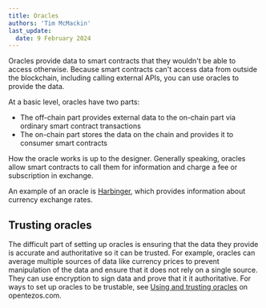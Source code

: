```yaml
---
title: Oracles
authors: 'Tim McMackin'
last_update:
  date: 9 February 2024
---
```


Oracles provide data to smart contracts that they wouldn't be able to access otherwise.
Because smart contracts can't access data from outside the blockchain, including calling external APIs, you can use oracles to provide the data.

At a basic level, oracles have two parts:

- The off-chain part provides external data to the on-chain part via ordinary smart contract transactions
- The on-chain part stores the data on the chain and provides it to consumer smart contracts

How the oracle works is up to the designer.
Generally speaking, oracles allow smart contracts to call them for information and charge a fee or subscription in exchange.

An example of an oracle is [Harbinger](https://github.com/tacoinfra/harbinger), which provides information about currency exchange rates.

## Trusting oracles

The difficult part of setting up oracles is ensuring that the data they provide is accurate and authoritative so it can be trusted.
For example, oracles can average multiple sources of data like currency prices to prevent manipulation of the data and ensure that it does not rely on a single source.
They can use encryption to sign data and prove that it it authoritative.
For ways to set up oracles to be trustable, see [Using and trusting oracles](https://opentezos.com/smart-contracts/oracles) on opentezos.com.
